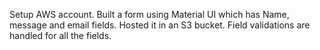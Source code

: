 Setup AWS account. Built a form using Material UI which has Name, message and email fields. Hosted it in an S3 bucket. Field validations are handled for all the fields.

